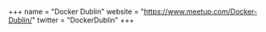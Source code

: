 +++
name = "Docker Dublin"
website = "https://www.meetup.com/Docker-Dublin/"
twitter = "DockerDublin"
+++